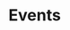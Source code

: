 # Events

<!--#widgets-->

<div flexInclude="/static/quotes/events.md" flexTarget="js-quote"></div>
